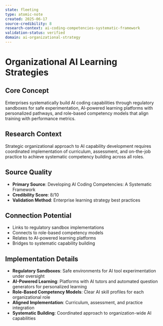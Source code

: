 ```yaml
---
state: fleeting
type: atomic-note
created: 2025-06-17
source-credibility: 8
research-context: ai-coding-competencies-systematic-framework
validation-status: verified
domain: ai-organizational-strategy
---
```


# Organizational AI Learning Strategies

## Core Concept
Enterprises systematically build AI coding capabilities through regulatory sandboxes for safe experimentation, AI-powered learning platforms with personalized pathways, and role-based competency models that align training with performance metrics.

## Research Context
Strategic organizational approach to AI capability development requires coordinated implementation of curriculum, assessment, and on-the-job practice to achieve systematic competency building across all roles.

## Source Quality
- **Primary Source**: Developing AI Coding Competencies: A Systematic Framework
- **Credibility Score**: 8/10
- **Validation Method**: Enterprise learning strategy best practices

## Connection Potential
- Links to regulatory sandbox implementations
- Connects to role-based competency models
- Relates to AI-powered learning platforms
- Bridges to systematic capability building

## Implementation Details
- **Regulatory Sandboxes**: Safe environments for AI tool experimentation under oversight
- **AI-Powered Learning**: Platforms with AI tutors and automated question generators for personalized learning
- **Role-Based Competency Models**: Clear AI skill profiles for each organizational role
- **Aligned Implementation**: Curriculum, assessment, and practice integration
- **Systematic Building**: Coordinated approach to organization-wide AI capabilities